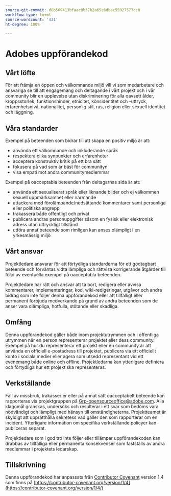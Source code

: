 ```yaml
---
source-git-commit: d8b509413bfaac9b37b2a65e6dbac55927577cc0
workflow-type: tm+mt
source-wordcount: '431'
ht-degree: 100%

---
```

# Adobes uppförandekod

## Vårt löfte

För att främja en öppen och välkomnande miljö vill vi som medarbetare och ansvariga se till att engagemang och deltagande i vårt projekt och i vår community blir en upplevelse utan diskriminering för alla oavsett ålder, kroppsstorlek, funktionshinder, etnicitet, könsidentitet och -uttryck, erfarenhetsnivå, nationalitet, personlig stil, ras, religion eller sexuell identitet och läggning.

## Våra standarder

Exempel på beteenden som bidrar till att skapa en positiv miljö är att:

* använda ett välkomnande och inkluderande språk
* respektera olika synpunkter och erfarenheter
* acceptera konstruktiv kritik på ett bra sätt
* fokusera på vad som är bäst för communityn
* visa empati mot andra communitymedlemmar

Exempel på oacceptabla beteenden från deltagarnas sida är att:

* använda ett sexualiserat språk eller liknande bilder och ej välkommen sexuell uppmärksamhet eller närmande
* attackera med förolämpande/nedsättande kommentarer samt personliga eller politiska angrepp
* trakassera både offentligt och privat
* publicera andras personuppgifter såsom en fysisk eller elektronisk adress utan uttryckligt tillstånd
* utföra annat beteende som rimligen kan anses olämpligt i en yrkesmässig miljö

## Vårt ansvar

Projektledare ansvarar för att förtydliga standarderna för ett godtagbart beteende och förväntas vidta lämpliga och rättvisa korrigerande åtgärder till följd av eventuella exempel på oacceptabla beteenden.

Projektledare har rätt och ansvar att ta bort, redigera eller avvisa kommentarer, implementeringar, kod, wiki-redigeringar, utgåvor och andra bidrag som inte följer denna uppförandekod eller att tillfälligt eller permanent förbjuda medverkande på grund av andra beteenden som de anser vara olämpliga, hotfulla, stötande eller skadliga.

## Omfång

Denna uppförandekod gäller både inom projektutrymmen och i offentliga utrymmen när en person representerar projektet eller dess community. Exempel på hur du representerar ett projekt eller en community är att använda en officiell e-postadress till projektet, publicera via ett officiellt konto i sociala medier eller agera som utsedd representant vid ett evenemang både online och offline. Projektledarna kan ytterligare definiera och förtydliga hur ett projekt ska representeras.

## Verkställande

Fall av missbruk, trakasserier eller på annat sätt oacceptabelt beteende kan rapporteras via projektgruppen på Grp-opensourceoffice@adobe.com. Alla klagomål granskas, undersöks och resulterar i ett svar som bedöms vara nödvändigt och lämpligt med hänsyn till omständigheterna. Projektteamet är skyldigt att upprätthålla sekretess vad gäller den som rapporterar om en incident.
Ytterligare information om specifika verkställande policyer kan publiceras separat.

Projektledare som i god tro inte följer eller tillämpar uppförandekoden kan drabbas av tillfälliga eller permanenta konsekvenser som fastställs av andra medlemmar i projektets ledarskap.

## Tillskrivning

Denna uppförandekod har anpassats från [Contributor Covenant](https://contributor-covenant.org) version 1.4 som finns på [https://contributor-covenant.org/version/1/4](https://contributor-covenant.org/version/1/4/)
